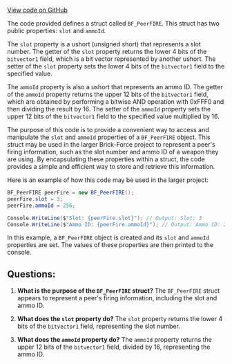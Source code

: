 [View code on GitHub](https://github.com/TieHaxJan/Brick-Force/Assembly-CSharp\BF_PeerFIRE.cs)

The code provided defines a struct called `BF_PeerFIRE`. This struct has two public properties: `slot` and `ammoId`. 

The `slot` property is a ushort (unsigned short) that represents a slot number. The getter of the `slot` property returns the lower 4 bits of the `bitvector1` field, which is a bit vector represented by another ushort. The setter of the `slot` property sets the lower 4 bits of the `bitvector1` field to the specified value.

The `ammoId` property is also a ushort that represents an ammo ID. The getter of the `ammoId` property returns the upper 12 bits of the `bitvector1` field, which are obtained by performing a bitwise AND operation with 0xFFF0 and then dividing the result by 16. The setter of the `ammoId` property sets the upper 12 bits of the `bitvector1` field to the specified value multiplied by 16.

The purpose of this code is to provide a convenient way to access and manipulate the `slot` and `ammoId` properties of a `BF_PeerFIRE` object. This struct may be used in the larger Brick-Force project to represent a peer's firing information, such as the slot number and ammo ID of a weapon they are using. By encapsulating these properties within a struct, the code provides a simple and efficient way to store and retrieve this information.

Here is an example of how this code may be used in the larger project:

```csharp
BF_PeerFIRE peerFire = new BF_PeerFIRE();
peerFire.slot = 3;
peerFire.ammoId = 256;

Console.WriteLine($"Slot: {peerFire.slot}"); // Output: Slot: 3
Console.WriteLine($"Ammo ID: {peerFire.ammoId}"); // Output: Ammo ID: 256
```

In this example, a `BF_PeerFIRE` object is created and its `slot` and `ammoId` properties are set. The values of these properties are then printed to the console.
## Questions: 
 1. **What is the purpose of the `BF_PeerFIRE` struct?**
The `BF_PeerFIRE` struct appears to represent a peer's firing information, including the slot and ammo ID.

2. **What does the `slot` property do?**
The `slot` property returns the lower 4 bits of the `bitvector1` field, representing the slot number.

3. **What does the `ammoId` property do?**
The `ammoId` property returns the upper 12 bits of the `bitvector1` field, divided by 16, representing the ammo ID.